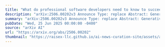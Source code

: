 ```yaml
---
title: "What do professional software developers need to know to succeed in an age of Artificial Intelligence?"
description: "arXiv:2506.00202v3 Announce Type: replace Abstract: Generative AI is showing early evidence of productivity gains for software developers, but concerns persist regarding workforce disruption and deskilling. We describe our research with 21 developers at the cutting edge of using AI, summarizing 12 of their work goals we uncovered, together with 75 associated tasks and the skills & knowledge for each, illustrating how developers use AI at work. From all of these, we distilled our findings in the form of 5 insights. We found that the skills & knowledge to be a successful AI-enhanced developer are organized into four domains (using Generative AI effectively, core software engineering, adjacent engineering, and adjacent non-engineering) deployed at critical junctures throughout a 6-step task workflow. In order to 'future proof' developers for this age of AI, on-the-job learning initiatives and computer science degree programs will need to target both 'soft' skills and the technical skills & knowledge in all four domains to reskill, upskill and safeguard against deskilling."
summary: "arXiv:2506.00202v3 Announce Type: replace Abstract: Generative AI is showing early evidence of productivity gains for software developers, but concerns persist regarding workforce disruption and deskilling. We describe our research with 21 developers at the cutting edge of using AI, summarizing 12 of their work goals we uncovered, together with 75 associated tasks and the skills & knowledge for each, illustrating how developers use AI at work. From all of these, we distilled our findings in the form of 5 insights. We found that the skills & knowledge to be a successful AI-enhanced developer are organized into four domains (using Generative AI effectively, core software engineering, adjacent engineering, and adjacent non-engineering) deployed at critical junctures throughout a 6-step task workflow. In order to 'future proof' developers for this age of AI, on-the-job learning initiatives and computer science degree programs will need to target both 'soft' skills and the technical skills & knowledge in all four domains to reskill, upskill and safeguard against deskilling."
pubDate: "Wed, 25 Jun 2025 00:00:00 -0400"
source: "arXiv AI"
url: "https://arxiv.org/abs/2506.00202"
thumbnail: "https://raisex-llc.github.io/ai-news-curation-site/assets/arxiv.png"
---
```


